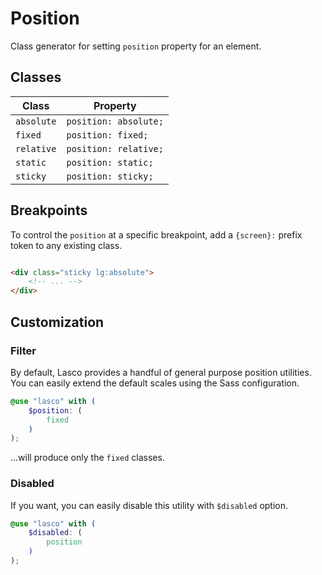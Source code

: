 # Position

Class generator for setting `position` property for an element.

## Classes

| Class      | Property              |
|------------|-----------------------|
| `absolute` | `position: absolute;` |
| `fixed`    | `position: fixed;`    |
| `relative` | `position: relative;` |
| `static`   | `position: static;`   |
| `sticky`   | `position: sticky;`   |

## Breakpoints

To control the `position` at a specific breakpoint, add a `{screen}:` prefix token to any existing class.

```html

<div class="sticky lg:absolute">
    <!-- ... -->
</div>
```

## Customization

### Filter

By default, Lasco provides a handful of general purpose position utilities. You can easily extend the default scales
using the Sass configuration.

```scss
@use "lasco" with (
    $position: (
        fixed
    )
);
```

...will produce only the `fixed` classes.

### Disabled

If you want, you can easily disable this utility with `$disabled` option.

```scss
@use "lasco" with (
    $disabled: (
        position
    )
);
```
